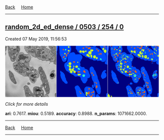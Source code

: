 
[Back](..)&nbsp;&nbsp;&nbsp;&nbsp;&nbsp;[Home](https://leapmanlab.github.io/snapshots)

---

<div class="summary"><a href="0"><h2>random_2d_ed_dense / 0503 / 254 / 0</h2></a><p>Created 07 May 2019, 11:56:53
</p><a href="0"><img src="0/media/summary.png" align="center"></a><p>
<i>Click for more details</i>
</p></div>

**ari**: 0.7617. **miou**: 0.5189. **accuracy**: 0.8988. **n_params**: 1071662.0000. 

---

[Back](..)&nbsp;&nbsp;&nbsp;&nbsp;&nbsp;[Home](https://leapmanlab.github.io/snapshots)

---